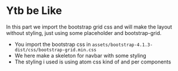 # Ytb be Like
In this part we import the bootstrap grid css and will make the layout without styling, just using some placeholder and bootstrap-grid.

- You import the bootstrap css in `assets/bootstrap-4.1.3-dist/css/bootstrap-grid.min.css`
- We here make a skeleton for navbar with some styling
- The styling i used is using atom css kind of and per components
